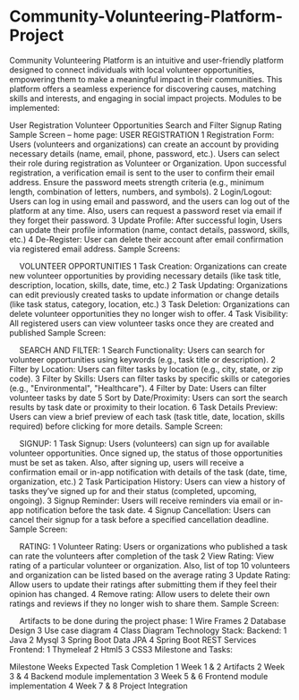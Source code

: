 # Community-Volunteering-Platform-Project



Community Volunteering Platform is an intuitive and user-friendly platform designed to connect individuals with local volunteer opportunities, empowering them to make a meaningful impact in their communities. This platform offers a seamless experience for discovering causes, matching skills and interests, and engaging in social impact projects. Modules to be implemented:

User Registration
Volunteer Opportunities
Search and Filter
Signup
Rating Sample Screen – home page:
USER REGISTRATION 1 Registration Form: Users (volunteers and organizations) can create an account by providing necessary details (name, email, phone, password, etc.). Users can select their role during registration as Volunteer or Organization. Upon successful registration, a verification email is sent to the user to confirm their email address. Ensure the password meets strength criteria (e.g., minimum length, combination of letters, numbers, and symbols). 2 Login/Logout: Users can log in using email and password, and the users can log out of the platform at any time. Also, users can request a password reset via email if they forget their password. 3 Update Profile: After successful login, Users can update their profile information (name, contact details, password, skills, etc.) 4 De-Register: User can delete their account after email confirmation via registered email address. Sample Screens:

  VOLUNTEER OPPORTUNITIES 1 Task Creation: Organizations can create new volunteer opportunities by providing necessary details (like task title, description, location, skills, date, time, etc.) 2 Task Updating: Organizations can edit previously created tasks to update information or change details (like task status, category, location, etc.) 3 Task Deletion: Organizations can delete volunteer opportunities they no longer wish to offer. 4 Task Visibility: All registered users can view volunteer tasks once they are created and published Sample Screen:

  SEARCH AND FILTER: 1 Search Functionality: Users can search for volunteer opportunities using keywords (e.g., task title or description). 2 Filter by Location: Users can filter tasks by location (e.g., city, state, or zip code). 3 Filter by Skills: Users can filter tasks by specific skills or categories (e.g., "Environmental", "Healthcare"). 4 Filter by Date: Users can filter volunteer tasks by date 5 Sort by Date/Proximity: Users can sort the search results by task date or proximity to their location. 6 Task Details Preview: Users can view a brief preview of each task (task title, date, location, skills required) before clicking for more details. Sample Screen:

  SIGNUP: 1 Task Signup: Users (volunteers) can sign up for available volunteer opportunities. Once signed up, the status of those opportunities must be set as taken. Also, after signing up, users will receive a confirmation email or in-app notification with details of the task (date, time, organization, etc.) 2 Task Participation History: Users can view a history of tasks they’ve signed up for and their status (completed, upcoming, ongoing). 3 Signup Reminder: Users will receive reminders via email or in-app notification before the task date. 4 Signup Cancellation: Users can cancel their signup for a task before a specified cancellation deadline. Sample Screen:

  RATING: 1 Volunteer Rating: Users or organizations who published a task can rate the volunteers after completion of the task 2 View Rating: View rating of a particular volunteer or organization. Also, list of top 10 volunteers and organization can be listed based on the average rating 3 Update Rating: Allow users to update their ratings after submitting them if they feel their opinion has changed. 4 Remove rating: Allow users to delete their own ratings and reviews if they no longer wish to share them. Sample Screen:

  Artifacts to be done during the project phase: 1 Wire Frames 2 Database Design 3 Use case diagram 4 Class Diagram Technology Stack: Backend: 1 Java 2 Mysql 3 Spring Boot Data JPA 4 Spring Boot REST Services Frontend: 1 Thymeleaf 2 Html5 3 CSS3 Milestone and Tasks:

Milestone Weeks Expected Task Completion 1 Week 1 & 2 Artifacts 2 Week 3 & 4 Backend module implementation 3 Week 5 & 6 Frontend module implementation 4 Week 7 & 8 Project Integration

